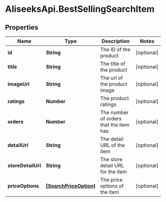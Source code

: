 # AliseeksApi.BestSellingSearchItem

## Properties
Name | Type | Description | Notes
------------ | ------------- | ------------- | -------------
**id** | **String** | The ID of the product  | [optional] 
**title** | **String** | The title of the product  | [optional] 
**imageUrl** | **String** | The url of the product image  | [optional] 
**ratings** | **Number** | The product ratings  | [optional] 
**orders** | **Number** | The number of orders that the item has  | [optional] 
**detailUrl** | **String** | The detail URL of the item  | [optional] 
**storeDetailUrl** | **String** | The store detail URL for the item  | [optional] 
**priceOptions** | [**[SearchPriceOption]**](SearchPriceOption.md) | The price options of the item  | [optional] 


